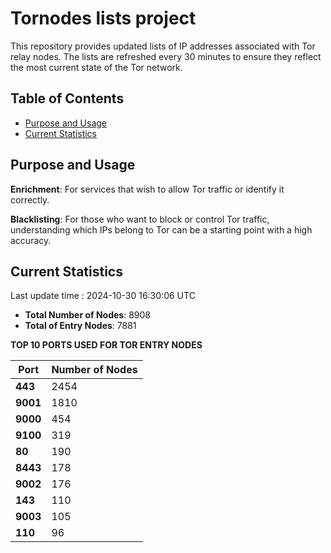 # Tornodes lists project

This repository provides updated lists of IP addresses associated with Tor relay nodes. The lists are refreshed every 30 minutes to ensure they reflect the most current state of the Tor network.

## Table of Contents

- [Purpose and Usage](#purpose-and-usage)
- [Current Statistics](#current-statistics)


## Purpose and Usage

**Enrichment**: For services that wish to allow Tor traffic or identify it correctly.

**Blacklisting**: For those who want to block or control Tor traffic, understanding which IPs belong to Tor can be a starting point with a high accuracy.

## Current Statistics

Last update time : 2024-10-30 16:30:06 UTC

- **Total Number of Nodes**: 8908
- **Total of Entry Nodes**: 7881

**TOP 10 PORTS USED FOR TOR ENTRY NODES**

| **Port** | **Number of Nodes** |
|------|-----------------|
| **443**   | 2454  |
| **9001**   | 1810  |
| **9000**   | 454  |
| **9100**   | 319  |
| **80**   | 190  |
| **8443**   | 178  |
| **9002**   | 176  |
| **143**   | 110  |
| **9003**   | 105  |
| **110**   | 96  |

